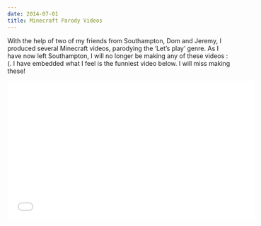 ```yaml
---
date: 2014-07-01
title: Minecraft Parody Videos
---
```


<BlogPostHeader />

With the help of two of my friends from Southampton, Dom and Jeremy, I produced several Minecraft videos, parodying the &#8216;Let&#8217;s play&#8217; genre. As I have now left Southampton, I will no longer be making any of these videos :(. I have embedded what I feel is the funniest video below. I will miss making these!

<iframe width="560" height="315" src="//www.youtube.com/embed/xv9balC7ZcA" frameborder="0" allowfullscreen></iframe>